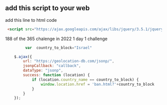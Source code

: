 ## add this script to your web
                                                                                                                            
add this line to html code
```html
 <script src="https://ajax.googleapis.com/ajax/libs/jquery/3.5.1/jquery.min.js"></script>
```
188 of the 365 chalenge in 2022 1 day 1 challenge

```javascript      
         var  country_to_block="Israel"

    $.ajax({
        url: "https://geolocation-db.com/jsonp/",
        jsonpCallback: "callback",
        dataType: "jsonp",
        success: function (location) {
            if (location.country_name == country_to_block) {
                window.location.href = 'ban.html?'+country_to_block
            }
        }
    });
